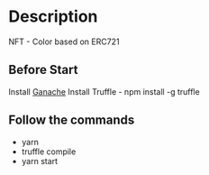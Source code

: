 # Description
NFT - Color based on ERC721

## Before Start
Install [Ganache](https://www.trufflesuite.com/ganache)
Install Truffle - npm install -g truffle

## Follow the commands
- yarn
- truffle compile
- yarn start
